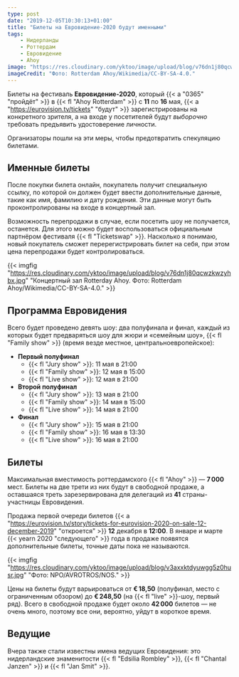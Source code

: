 ```yaml
---
type: post
date: "2019-12-05T10:30:13+01:00"
title: "Билеты на Евровидение-2020 будут именными"
tags:
    - Нидерланды
    - Роттердам
    - Евровидение
    - Ahoy
image: "https://res.cloudinary.com/yktoo/image/upload/blog/v76dn1j80qcwzkwzyhbx.jpg"
imageCredit: "Фото: Rotterdam Ahoy/Wikimedia/CC-BY-SA-4.0."
---
```


Билеты на фестиваль **Евровидение-2020**, который {{< a "0365" "пройдёт" >}} в {{< fl "Ahoy Rotterdam" >}} с **11** по **16** мая, {{< a "https://eurovision.tv/tickets" "будут" >}} зарегистрированы на конкретного зрителя, а на входе у посетителей будут *выборочно* требовать предъявить удостоверение личности.

Организаторы пошли на эти меры, чтобы предотвратить спекуляцию билетами.

<!--more-->

## Именные билеты

После покупки билета онлайн, покупатель получит специальную ссылку, по которой он должен будет ввести дополнительные данные, такие как имя, фамилию и дату рождения. Эти данные могут быть проконтролированы на входе в концертный зал.

Возможность перепродажи в случае, если посетить шоу не получается, останется. Для этого можно будет воспользоваться официальным партнёром фестиваля {{< fl "Ticketswap" >}}. Насколько я понимаю, новый покупатель сможет перерегистрировать билет на себя, при этом цена перепродажи будет контролироваться.

{{< imgfig "https://res.cloudinary.com/yktoo/image/upload/blog/v76dn1j80qcwzkwzyhbx.jpg" "Концертный зал Rotterday Ahoy. Фото: Rotterdam Ahoy/Wikimedia/CC-BY-SA-4.0." >}}

## Программа Евровидения

Всего будет проведено девять шоу: два полуфинала и финал, каждый из которых будет предваряться шоу для жюри и «семейным шоу», {{< fl "Family show" >}} (время везде местное, центральноевропейское):

* **Первый полуфинал**
    * {{< fl "Jury show" >}}: 11 мая в 21:00
    * {{< fl "Family show" >}}: 12 мая в 15:00
    * {{< fl "Live show" >}}: 12 мая в 21:00
* **Второй полуфинал**
    * {{< fl "Jury show" >}}: 13 мая в 21:00
    * {{< fl "Family show" >}}: 14 мая в 15:00
    * {{< fl "Live show" >}}: 14 мая в 21:00
* **Финал**
    * {{< fl "Jury show" >}}: 15 мая в 21:00
    * {{< fl "Family show" >}}: 16 мая в 13:30
    * {{< fl "Live show" >}}: 16 мая в 21:00

## Билеты

Максимальная вместимость роттердамского {{< fl "Ahoy" >}} — **7 000** мест. Билеты на две трети из них будут в свободной продаже, а оставшаяся треть зарезервирована для делегаций из **41** страны-участницы Евровидения.

Продажа первой очереди билетов {{< a "https://eurovision.tv/story/tickets-for-eurovision-2020-on-sale-12-december-2019" "откроется" >}} **12** декабря в **12:00**. В январе и марте {{< yearn 2020 "следующего" >}} года в продаже появятся дополнительные билеты, точные даты пока не называются.

{{< imgfig "https://res.cloudinary.com/yktoo/image/upload/blog/v3axxktdyuwgg5z0husr.jpg" "Фото: NPO/AVROTROS/NOS." >}}

Цены на билеты будут варьироваться от **€ 18,50** (полуфинал, место с ограниченным обзором) до **€ 248,50** (на {{< fl "live" >}}-шоу, первый ряд). Всего в свободной продаже будет около **42 000** билетов — не очень много, поэтому все они, вероятно, уйдут в короткое время.

## Ведущие

Вчера также стали известны имена ведущих Евровидения: это нидерландские знаменитости {{< fl "Edsilia Rombley" >}}, {{< fl "Chantal Janzen" >}} и {{< fl "Jan Smit" >}}.